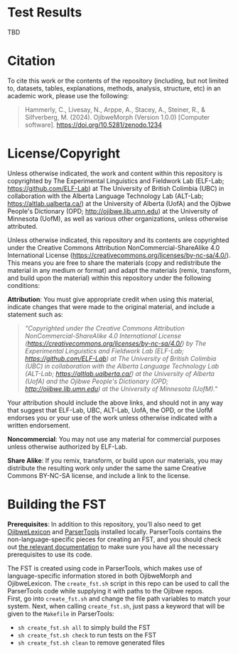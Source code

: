 # Test Results

TBD

# Citation

To cite this work or the contents of the repository (including, but not limited to, datasets, tables, explanations, methods, analysis, structure, etc) in an academic work, please use the following:

> Hammerly, C., Livesay, N., Arppe, A., Stacey, A., Steiner, R., & Silfverberg, M. (2024). OjibweMorph (Version 1.0.0) [Computer software]. https://doi.org/10.5281/zenodo.1234

# License/Copyright

Unless otherwise indicated, the work and content within this repository is copyrighted by The Experimental Linguistics and Fieldwork Lab (ELF-Lab; https://github.com/ELF-Lab) at The University of British Colimbia (UBC) in collaboration with the Alberta Language Technology Lab (ALT-Lab; https://altlab.ualberta.ca/) at the University of Alberta (UofA) and the Ojibwe People's Dictionary (OPD; http://ojibwe.lib.umn.edu) at the University of Minnesota (UofM), as well as various other organizations, unless otherwise attributed.

Unless otherwise indicated, this repository and its contents are copyrighted under the Creative Commons Attribution NonCommercial-ShareAlike 4.0 International License (https://creativecommons.org/licenses/by-nc-sa/4.0/). This means you are free to share the materials (copy and redistribute the material in any medium or format) and adapt the materials (remix, transform, and build upon the material) within this repository under the following conditions:

**Attribution**: You must give appropriate credit when using this material, indicate changes that were made to the original material, and include a statement such as:

> *"Copyrighted under the Creative Commons Attribution NonCommercial-ShareAlike 4.0 International License (https://creativecommons.org/licenses/by-nc-sa/4.0/) by The Experimental Linguistics and Fieldwork Lab (ELF-Lab; https://github.com/ELF-Lab) at The University of British Colimbia (UBC) in collaboration with the Alberta Language Technology Lab (ALT-Lab; https://altlab.ualberta.ca/) at the University of Alberta (UofA) and the Ojibwe People's Dictionary (OPD; http://ojibwe.lib.umn.edu) at the University of Minnesota (UofM)."* 

Your attribution should include the above links, and should not in any way that suggest that ELF-Lab, UBC, ALT-Lab, UofA, the OPD, or the UofM endorses you or your use of the work unless otherwise indicated with a written endorsement.

**Noncommercial**: You may not use any material for commercial purposes unless otherwise authorized by ELF-Lab.

**Share Alike**: If you remix, transform, or build upon our materials, you may distribute the resulting work only under the same the same Creative Commons BY-NC-SA license, and include a link to the license.

# Building the FST
**Prerequisites**: In addition to this repository, you'll also need to get [OjibweLexicon](https://github.com/ELF-Lab/OjibweLexicon) and [ParserTools](https://github.com/ELF-Lab/ParserTools) installed locally.  ParserTools contains the non-language-specific pieces for creating an FST, and you should check out [the relevant documentation](https://github.com/ELF-Lab/ParserTools/tree/main/csv2fst) to make sure you have all the necessary prerequisites to use its code.

The FST is created using code in ParserTools, which makes use of language-specific information stored in both OjibweMorph and OjibweLexicon.  The `create_fst.sh` script in this repo can be used to call the ParserTools code while supplying it with paths to the Ojibwe repos.  
First, go into `create_fst.sh` and change the file path variables to match your system.  Next, when calling `create_fst.sh`, just pass a keyword that will be given to the `Makefile` in ParserTools:
- `sh create_fst.sh all` to simply build the FST
- `sh create_fst.sh check` to run tests on the FST
- `sh create_fst.sh clean` to remove generated files

